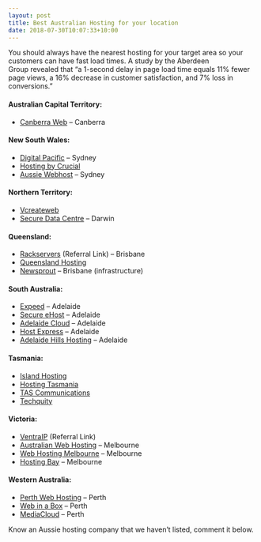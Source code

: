 ```yaml
---
layout: post
title: Best Australian Hosting for your location
date: 2018-07-30T10:07:33+10:00
---
```

You should always have the nearest hosting for your target area so your customers can have fast load times. A study by the Aberdeen Group revealed that &ldquo;a 1-second delay in page load time equals 11% fewer page views, a 16% decrease in customer satisfaction, and 7% loss in conversions.&rdquo;<!--more-->

#### Australian Capital Territory:
  * <a href="https://www.canberraweb.com.au" target="_blank">Canberra Web</a> &ndash; Canberra

#### New South Wales:
  * <a href="https://www.digitalpacific.com.au/" target="_blank">Digital Pacific</a> &ndash; Sydney
  * <a href="https://www.crucial.com.au/" target="_blank">Hosting by Crucial</a>
  * <a href="https://www.aussiewebhost.com.au/" target="_blank">Aussie Webhost</a> &ndash; Sydney

#### Northern Territory:
  * <a href="https://www.vcreateweb.com.au/" target="_blank">Vcreateweb</a>
  * <a href="http://www.securedatacentre.com.au/" target="_blank">Secure Data Centre</a> &ndash; Darwin

#### Queensland:
  * <a href="http://www.rackservers.com.au/secure/aff.php?aff=168" target="_blank">Rackservers</a> (Referral Link) &ndash; Brisbane
  * <a href="https://www.queenslandhosting.com.au/" target="_blank">Queensland Hosting</a>
  * <a href="https://www.newsprout.com.au/" target="_blank">Newsprout</a> &ndash; Brisbane (infrastructure)

#### South Australia:
  * <a href="https://expeed.com.au/" target="_blank">Expeed</a> &ndash; Adelaide
  * <a href="https://www.ehost.com.au/" target="_blank">Secure eHost</a> &ndash; Adelaide
  * <a href="http://www.adelaidecloud.net/" target="_blank">Adelaide Cloud</a> &ndash; Adelaide
  * <a href="http://www.hostexpress.com.au/" target="_blank">Host Express</a> &ndash; Adelaide
  * <a href="https://adelaidehillshosting.com.au/" target="_blank">Adelaide Hills Hosting</a> &ndash; Adelaide

#### Tasmania:
  * <a href="http://www.islandhosting.com.au/" target="_blank">Island Hosting</a>
  * <a href="http://www.hostingtasmania.com.au/" target="_blank">Hosting Tasmania</a>
  * <a href="http://www.tascom.net.au/" target="_blank">TAS Communications</a>
  * <a href="https://techquity.com.au/" target="_blank">Techquity</a>

#### Victoria:
  * <a href="https://getonline.vip/NssVqBon" target="_blank">VentraIP</a> (Referral Link)
  * <a href="https://www.hostingaustralia.com.au/" target="_blank">Australian Web Hosting</a> &ndash; Melbourne
  * <a href="http://www.web-hosting-melbourne.com.au/" target="_blank">Web Hosting Melbourne</a> &ndash; Melbourne
  * <a href="https://www.hostingbay.com.au/" target="_blank">Hosting Bay</a> &ndash; Melbourne

#### Western Australia:
  * <a href="https://www.perthwebhosting.net.au/" target="_blank">Perth Web Hosting</a> &ndash; Perth
  * <a href="https://www.webinabox.net.au/" target="_blank">Web in a Box</a> &ndash; Perth
  * <a href="https://www.mediacloud.net.au/" target="_blank">MediaCloud</a> &ndash; Perth

Know an Aussie hosting company that we haven’t listed, comment it below.
